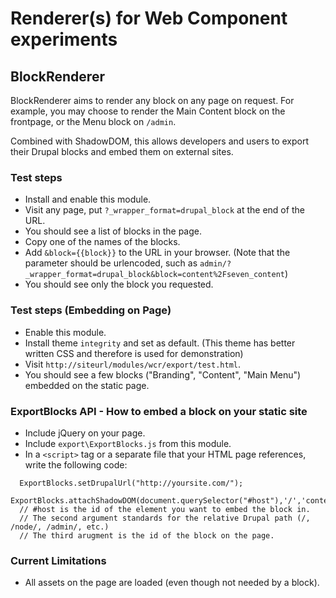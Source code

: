 # Renderer(s) for Web Component experiments
## BlockRenderer
BlockRenderer aims to render any block on any page on request. For example, you may choose to render the Main Content block on the frontpage, or the Menu block on `/admin`. 

Combined with ShadowDOM, this allows developers and users to export their Drupal blocks and embed them on external sites.

### Test steps
 - Install and enable this module.
 - Visit any page, put `?_wrapper_format=drupal_block` at the end of the URL.
 - You should see a list of blocks in the page.
 - Copy one of the names of the blocks.
 - Add `&block={{block}}` to the URL in your browser. (Note that the parameter should be urlencoded, such as `admin/?_wrapper_format=drupal_block&block=content%2Fseven_content`)
 - You should see only the block you requested.
 
### Test steps (Embedding on Page)
 - Enable this module.
 - Install theme `integrity` and set as default. (This theme has better written CSS and therefore is used for demonstration) 
 - Visit `http://siteurl/modules/wcr/export/test.html`. 
 - You should see a few blocks ("Branding", "Content", "Main Menu") embedded on the static page.

### ExportBlocks API - How to embed a block on your static site
 - Include jQuery on your page.
 - Include `export\ExportBlocks.js` from this module. 
 - In a `<script>` tag or a separate file that your HTML page references, write the following code: 
 ```
   ExportBlocks.setDrupalUrl("http://yoursite.com/");
   ExportBlocks.attachShadowDOM(document.querySelector("#host"),'/','content/integrity_content');
   // #host is the id of the element you want to embed the block in.
   // The second argument standards for the relative Drupal path (/, /node/, /admin/, etc.)
   // The third arugment is the id of the block on the page.
 ```
### Current Limitations
  - All assets on the page are loaded (even though not needed by a block).
